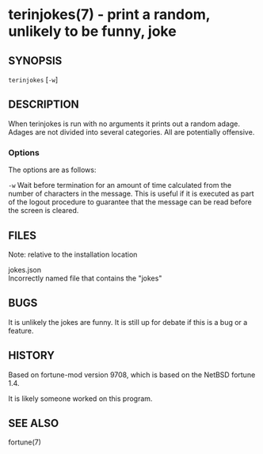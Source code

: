# terinjokes(7) - print a random, unlikely to be funny, joke

## SYNOPSIS

`terinjokes` \[`-w`\]

## DESCRIPTION

When terinjokes is run with no arguments it prints out a random adage.
Adages are not divided into several categories.
All are potentially offensive.

### Options
The options are as follows:

`-w` Wait before termination for an amount of time calculated from the number of characters in the message.
This is useful if it is executed as part of the logout procedure to guarantee that the message can be read before the screen is cleared.

## FILES
Note: relative to the installation location

jokes.json  
  Incorrectly named file that contains the "jokes"

## BUGS
It is unlikely the jokes are funny.
It is still up for debate if this is a bug or a feature.


## HISTORY
Based on fortune-mod version 9708, which is based on the NetBSD fortune 1.4.

It is likely someone worked on this program.

## SEE ALSO
fortune(7)
